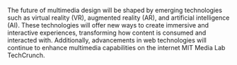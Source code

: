 The future of multimedia design will be shaped by emerging technologies such as virtual reality (VR), augmented reality (AR), and artificial intelligence (AI). These technologies will offer new ways to create immersive and interactive experiences, transforming how content is consumed and interacted with. Additionally, advancements in web technologies will continue to enhance multimedia capabilities on the internet​ MIT Media Lab​​ TechCrunch​.
